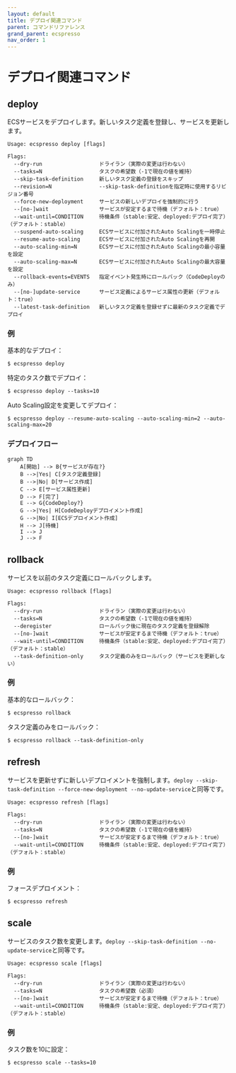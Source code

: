```yaml
---
layout: default
title: デプロイ関連コマンド
parent: コマンドリファレンス
grand_parent: ecspresso
nav_order: 1
---
```


# デプロイ関連コマンド

## deploy

ECSサービスをデプロイします。新しいタスク定義を登録し、サービスを更新します。

```
Usage: ecspresso deploy [flags]

Flags:
  --dry-run                  ドライラン（実際の変更は行わない）
  --tasks=N                  タスクの希望数（-1で現在の値を維持）
  --skip-task-definition     新しいタスク定義の登録をスキップ
  --revision=N               --skip-task-definitionを指定時に使用するリビジョン番号
  --force-new-deployment     サービスの新しいデプロイを強制的に行う
  --[no-]wait                サービスが安定するまで待機（デフォルト：true）
  --wait-until=CONDITION     待機条件（stable:安定、deployed:デプロイ完了）（デフォルト：stable）
  --suspend-auto-scaling     ECSサービスに付加されたAuto Scalingを一時停止
  --resume-auto-scaling      ECSサービスに付加されたAuto Scalingを再開
  --auto-scaling-min=N       ECSサービスに付加されたAuto Scalingの最小容量を設定
  --auto-scaling-max=N       ECSサービスに付加されたAuto Scalingの最大容量を設定
  --rollback-events=EVENTS   指定イベント発生時にロールバック（CodeDeployのみ）
  --[no-]update-service      サービス定義によるサービス属性の更新（デフォルト：true）
  --latest-task-definition   新しいタスク定義を登録せずに最新のタスク定義でデプロイ
```

### 例

基本的なデプロイ：
```console
$ ecspresso deploy
```

特定のタスク数でデプロイ：
```console
$ ecspresso deploy --tasks=10
```

Auto Scaling設定を変更してデプロイ：
```console
$ ecspresso deploy --resume-auto-scaling --auto-scaling-min=2 --auto-scaling-max=20
```

### デプロイフロー

```mermaid
graph TD
    A[開始] --> B{サービスが存在?}
    B -->|Yes| C[タスク定義登録]
    B -->|No| D[サービス作成]
    C --> E[サービス属性更新]
    D --> F[完了]
    E --> G{CodeDeploy?}
    G -->|Yes| H[CodeDeployデプロイメント作成]
    G -->|No| I[ECSデプロイメント作成]
    H --> J[待機]
    I --> J
    J --> F
```

## rollback

サービスを以前のタスク定義にロールバックします。

```
Usage: ecspresso rollback [flags]

Flags:
  --dry-run                  ドライラン（実際の変更は行わない）
  --tasks=N                  タスクの希望数（-1で現在の値を維持）
  --deregister               ロールバック後に現在のタスク定義を登録解除
  --[no-]wait                サービスが安定するまで待機（デフォルト：true）
  --wait-until=CONDITION     待機条件（stable:安定、deployed:デプロイ完了）（デフォルト：stable）
  --task-definition-only     タスク定義のみをロールバック（サービスを更新しない）
```

### 例

基本的なロールバック：
```console
$ ecspresso rollback
```

タスク定義のみをロールバック：
```console
$ ecspresso rollback --task-definition-only
```

## refresh

サービスを更新せずに新しいデプロイメントを強制します。`deploy --skip-task-definition --force-new-deployment --no-update-service`と同等です。

```
Usage: ecspresso refresh [flags]

Flags:
  --dry-run                  ドライラン（実際の変更は行わない）
  --tasks=N                  タスクの希望数（-1で現在の値を維持）
  --[no-]wait                サービスが安定するまで待機（デフォルト：true）
  --wait-until=CONDITION     待機条件（stable:安定、deployed:デプロイ完了）（デフォルト：stable）
```

### 例

フォースデプロイメント：
```console
$ ecspresso refresh
```

## scale

サービスのタスク数を変更します。`deploy --skip-task-definition --no-update-service`と同等です。

```
Usage: ecspresso scale [flags]

Flags:
  --dry-run                  ドライラン（実際の変更は行わない）
  --tasks=N                  タスクの希望数（必須）
  --[no-]wait                サービスが安定するまで待機（デフォルト：true）
  --wait-until=CONDITION     待機条件（stable:安定、deployed:デプロイ完了）（デフォルト：stable）
```

### 例

タスク数を10に設定：
```console
$ ecspresso scale --tasks=10
```
